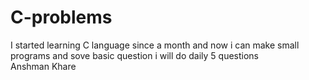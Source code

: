 # C-problems
I started learning C language since a month and now i can make small programs and sove basic question i will do daily 5 questions
<br>
Anshman Khare

